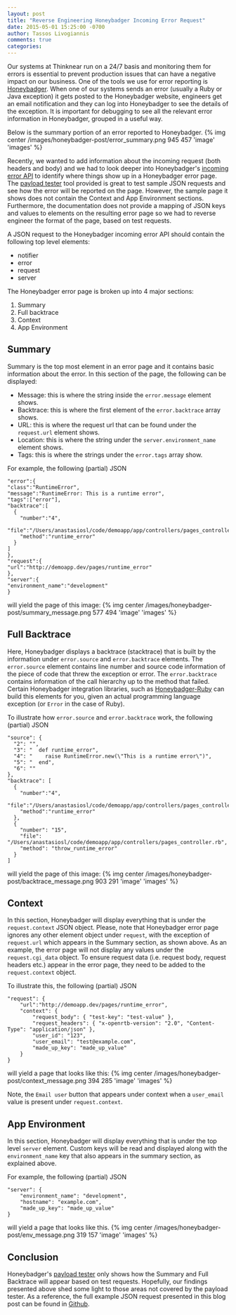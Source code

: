 ```yaml
---
layout: post
title: "Reverse Engineering Honeybadger Incoming Error Request"
date: 2015-05-01 15:25:00 -0700
author: Tassos Livogiannis
comments: true
categories:
---
```


Our systems at Thinknear run on a 24/7 basis and monitoring them for errors is essential to prevent production issues that can have a negative impact on our business.
One of the tools we use for error reporting is [Honeybadger](https://www.honeybadger.io).
When one of our systems sends an error (usually a Ruby or Java exception) it gets posted to the Honeybadger website, engineers get an email notification and they can log into Honeybadger to see the details of the exception.
It is important for debugging to see all the relevant error information in Honeybadger, grouped in a useful way.

Below is the summary portion of an error reported to Honeybadger.
{% img center /images/honeybadger-post/error_summary.png 945 457 'image' 'images' %}

Recently, we wanted to add information about the incoming request (both headers and body) and we had to look deeper into Honeybadger's [incoming error API](https://www.honeybadger.io/pages/collector) to identify where things show up in a Honeybadger error page.
The [payload tester](https://app.honeybadger.io/notice/test) tool provided is great to test sample JSON requests and see how the error will be reported on the page.
However, the sample page it shows does not contain the Context and App Environment sections.
Furthermore, the documentation does not provide a mapping of JSON keys and values to elements on the resulting error page so we had to reverse engineer the format of the page, based on test requests.

A JSON request to the Honeybadger incoming error API should contain the following top level elements:

* notifier
* error
* request
* server

The Honeybadger error page is broken up into 4 major sections:

1. Summary
1. Full backtrace
1. Context
1. App Environment

## Summary

Summary is the top most element in an error page and it contains basic information about the error.
In this section of the page, the following can be displayed:

* Message: this is where the string inside the ```error.message``` element shows.
* Backtrace: this is where the first element of the ```error.backtrace``` array shows.
* URL: this is where the request url that can be found under the ```request.url``` element shows.
* Location: this is where the string under the ```server.environment_name``` element shows.
* Tags: this is where the strings under the ```error.tags``` array show.

For example, the following (partial) JSON

```
"error":{
"class":"RuntimeError",
"message":"RuntimeError: This is a runtime error",
"tags":["error"],
"backtrace":[
  {
    "number":"4",
    "file":"/Users/anastasiosl/code/demoapp/app/controllers/pages_controller.rb",
    "method":"runtime_error"
  }
]
},
"request":{
"url":"http://demoapp.dev/pages/runtime_error"
},
"server":{
"environment_name":"development"
}
```

will yield the page of this image:
{% img center /images/honeybadger-post/summary_message.png 577 494 'image' 'images' %}

## Full Backtrace

Here, Honeybadger displays a backtrace (stacktrace) that is built by the information under ```error.source``` and ```error.backtrace``` elements.
The ```error.source``` element contains line number and source code information of the piece of code that threw the exception or error.
The ```error.backtrace``` contains information of the call hierarchy up to the method that failed.
Certain Honeybadger integration libraries, such as [Honeybadger-Ruby](https://github.com/honeybadger-io/honeybadger-ruby) can build this elements for you, given an actual programming language exception (or ```Error``` in the case of Ruby).

To illustrate how ```error.source``` and ```error.backtrace``` work, the following (partial) JSON
```
"source": {
  "2": "",
  "3": "  def runtime_error",
  "4": "    raise RuntimeError.new(\"This is a runtime error\")",
  "5": "  end",
  "6": ""
},
"backtrace": [
  {
    "number":"4",
    "file":"/Users/anastasiosl/code/demoapp/app/controllers/pages_controller.rb",
    "method":"runtime_error"
  },
  {
    "number": "15",
    "file": "/Users/anastasiosl/code/demoapp/app/controllers/pages_controller.rb",
    "method": "throw_runtime_error"
  }
]
```
will yield the page of this image: 
{% img center /images/honeybadger-post/backtrace_message.png 903 291 'image' 'images' %}

## Context

In this section, Honeybadger will display everything that is under the ```request.context``` JSON object.
Please, note that Honeybadger error page ignores any other element object under ```request```, with the exception of ```request.url``` which appears in the Summary section, as shown above.
As an example, the error page will not display any values under the ```request.cgi_data``` object.
To ensure request data (i.e. request body, request headers etc.) appear in the error page, they need to be added to the ```request.context``` object.

To illustrate this, the following (partial) JSON

```
"request": {
    "url":"http://demoapp.dev/pages/runtime_error",
    "context": {
        "request_body": { "test-key": "test-value" },
        "request_headers": { "x-openrtb-version": "2.0", "Content-Type": "application/json" },
        "user_id": "123",
        "user_email": "test@example.com",
        "made_up_key": "made_up_value"
    }
}
```

will yield a page that looks like this:
{% img center /images/honeybadger-post/context_message.png 394 285 'image' 'images' %}

Note, the ```Email user``` button that appears under context when a ```user_email``` value is present under ```request.context```.

## App Environment

In this section, Honeybadger will display everything that is under the top level ```server``` element.
Custom keys will be read and displayed along with the ```environment_name``` key that also appears in the summary section, as explained above.

For example, the following (partial) JSON

```
"server": {
    "environment_name": "development",
	"hostname": "example.com",
	"made_up_key": "made_up_value"
}
```

will yield a page that looks like this.
{% img center /images/honeybadger-post/env_message.png 319 157 'image' 'images' %}

## Conclusion

Honeybadger's [payload tester](https://www.honeybadger.io/pages/collector) only shows how the Summary and Full Backtrace will appear based on test requests.
Hopefully, our findings presented above shed some light to those areas not covered by the payload tester.
As a reference, the full example JSON request presented in this blog post can be found in [Github](https://gist.github.com/anastasiosl/90fbc4a5b20c305d6929).
